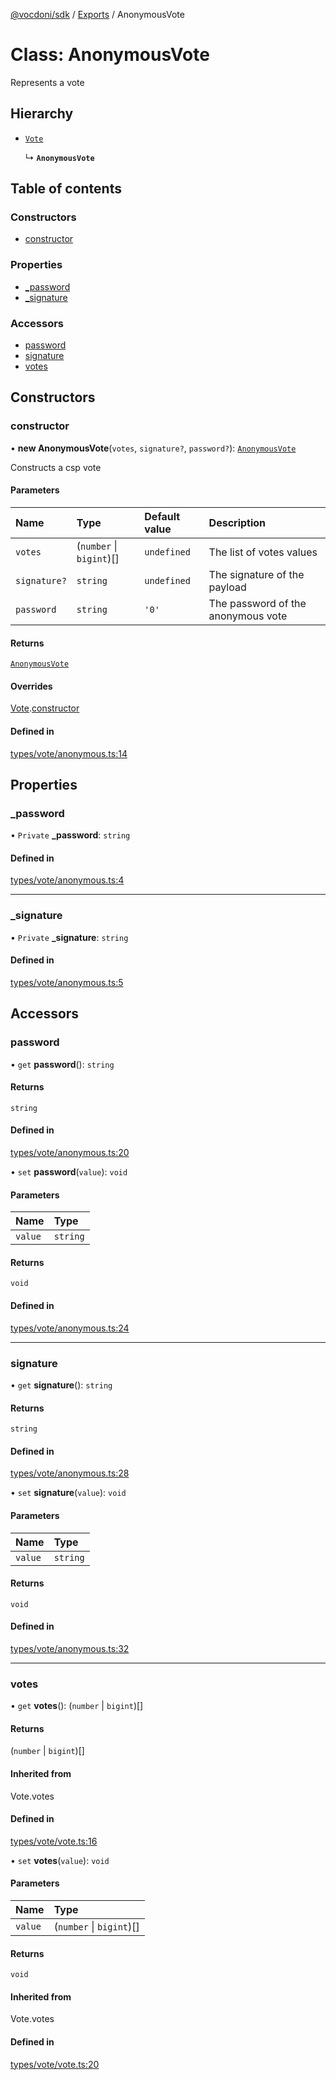 [@vocdoni/sdk](/sdk) / [Exports](../modules.md) / AnonymousVote

# Class: AnonymousVote

Represents a vote

## Hierarchy

- [`Vote`](Vote.md)

  ↳ **`AnonymousVote`**

## Table of contents

### Constructors

- [constructor](AnonymousVote.md#constructor)

### Properties

- [\_password](AnonymousVote.md#_password)
- [\_signature](AnonymousVote.md#_signature)

### Accessors

- [password](AnonymousVote.md#password)
- [signature](AnonymousVote.md#signature)
- [votes](AnonymousVote.md#votes)

## Constructors

### constructor

• **new AnonymousVote**(`votes`, `signature?`, `password?`): [`AnonymousVote`](AnonymousVote.md)

Constructs a csp vote

#### Parameters

| Name | Type | Default value | Description |
| :------ | :------ | :------ | :------ |
| `votes` | (`number` \| `bigint`)[] | `undefined` | The list of votes values |
| `signature?` | `string` | `undefined` | The signature of the payload |
| `password` | `string` | `'0'` | The password of the anonymous vote |

#### Returns

[`AnonymousVote`](AnonymousVote.md)

#### Overrides

[Vote](Vote.md).[constructor](Vote.md#constructor)

#### Defined in

[types/vote/anonymous.ts:14](https://github.com/vocdoni/vocdoni-sdk/blob/0a4464c/src/types/vote/anonymous.ts#L14)

## Properties

### \_password

• `Private` **\_password**: `string`

#### Defined in

[types/vote/anonymous.ts:4](https://github.com/vocdoni/vocdoni-sdk/blob/0a4464c/src/types/vote/anonymous.ts#L4)

___

### \_signature

• `Private` **\_signature**: `string`

#### Defined in

[types/vote/anonymous.ts:5](https://github.com/vocdoni/vocdoni-sdk/blob/0a4464c/src/types/vote/anonymous.ts#L5)

## Accessors

### password

• `get` **password**(): `string`

#### Returns

`string`

#### Defined in

[types/vote/anonymous.ts:20](https://github.com/vocdoni/vocdoni-sdk/blob/0a4464c/src/types/vote/anonymous.ts#L20)

• `set` **password**(`value`): `void`

#### Parameters

| Name | Type |
| :------ | :------ |
| `value` | `string` |

#### Returns

`void`

#### Defined in

[types/vote/anonymous.ts:24](https://github.com/vocdoni/vocdoni-sdk/blob/0a4464c/src/types/vote/anonymous.ts#L24)

___

### signature

• `get` **signature**(): `string`

#### Returns

`string`

#### Defined in

[types/vote/anonymous.ts:28](https://github.com/vocdoni/vocdoni-sdk/blob/0a4464c/src/types/vote/anonymous.ts#L28)

• `set` **signature**(`value`): `void`

#### Parameters

| Name | Type |
| :------ | :------ |
| `value` | `string` |

#### Returns

`void`

#### Defined in

[types/vote/anonymous.ts:32](https://github.com/vocdoni/vocdoni-sdk/blob/0a4464c/src/types/vote/anonymous.ts#L32)

___

### votes

• `get` **votes**(): (`number` \| `bigint`)[]

#### Returns

(`number` \| `bigint`)[]

#### Inherited from

Vote.votes

#### Defined in

[types/vote/vote.ts:16](https://github.com/vocdoni/vocdoni-sdk/blob/0a4464c/src/types/vote/vote.ts#L16)

• `set` **votes**(`value`): `void`

#### Parameters

| Name | Type |
| :------ | :------ |
| `value` | (`number` \| `bigint`)[] |

#### Returns

`void`

#### Inherited from

Vote.votes

#### Defined in

[types/vote/vote.ts:20](https://github.com/vocdoni/vocdoni-sdk/blob/0a4464c/src/types/vote/vote.ts#L20)
